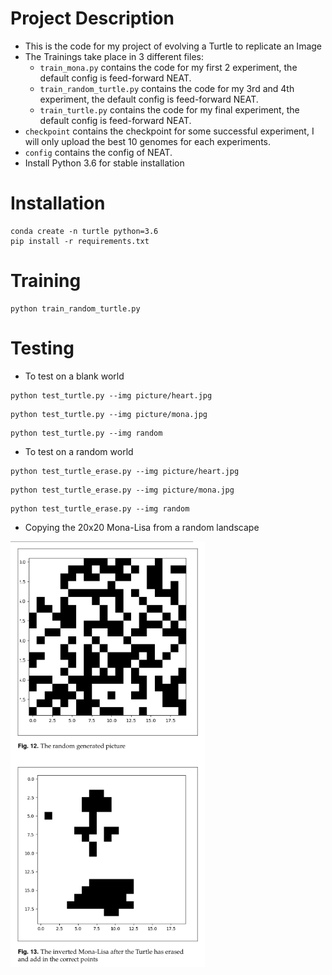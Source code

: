 # Project Description

* This is the code for my project of evolving a Turtle to replicate an Image
* The Trainings take place in 3 different files:
    * `train_mona.py` contains the code for my first 2 experiment, the default
      config is feed-forward NEAT.
    * `train_random_turtle.py` contains the code for my 3rd and 4th experiment,
      the default config is feed-forward NEAT.
    * `train_turtle.py` contains the code for my final experiment, the default
      config is feed-forward NEAT.
* `checkpoint` contains the checkpoint for some successful experiment, I will only
  upload the best 10 genomes for each experiments.
* `config` contains the config of NEAT.
* Install Python 3.6 for stable installation

# Installation
```
conda create -n turtle python=3.6
pip install -r requirements.txt
```

# Training
```
python train_random_turtle.py
```

# Testing
* To test on a blank world
```
python test_turtle.py --img picture/heart.jpg

```
```
python test_turtle.py --img picture/mona.jpg

```
```
python test_turtle.py --img random

```
* To test on a random world
```
python test_turtle_erase.py --img picture/heart.jpg

```
```
python test_turtle_erase.py --img picture/mona.jpg

```
```
python test_turtle_erase.py --img random

```

* Copying the 20x20 Mona-Lisa from a random landscape

![image1](img/random.png)


